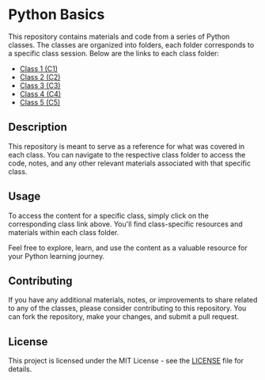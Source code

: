 # Python Basics

This repository contains materials and code from a series of Python classes. The classes are organized into folders, each folder corresponds to a specific class session. Below are the links to each class folder:

- [Class 1 (C1)](C1/)
- [Class 2 (C2)](C2/)
- [Class 3 (C3)](C3/)
- [Class 4 (C4)](C4/)
- [Class 5 (C5)](C5/)

## Description

This repository is meant to serve as a reference for what was covered in each class. You can navigate to the respective class folder to access the code, notes, and any other relevant materials associated with that specific class.

## Usage

To access the content for a specific class, simply click on the corresponding class link above. You'll find class-specific resources and materials within each class folder.

Feel free to explore, learn, and use the content as a valuable resource for your Python learning journey.

## Contributing

If you have any additional materials, notes, or improvements to share related to any of the classes, please consider contributing to this repository. You can fork the repository, make your changes, and submit a pull request.

## License

This project is licensed under the MIT License - see the [LICENSE](LICENSE) file for details.
